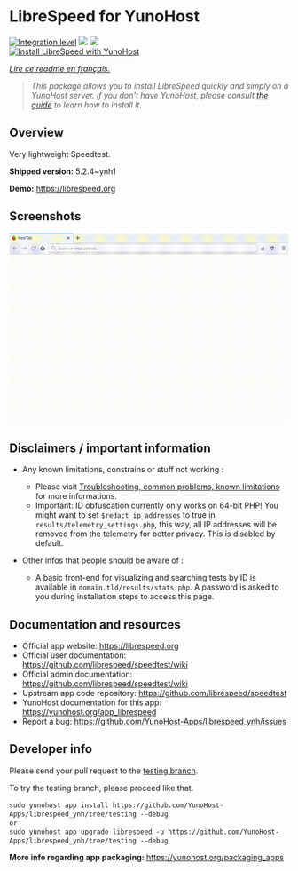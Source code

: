 <!--
N.B.: This README was automatically generated by https://github.com/YunoHost/apps/tree/master/tools/README-generator
It shall NOT be edited by hand.
-->

# LibreSpeed for YunoHost

[![Integration level](https://dash.yunohost.org/integration/librespeed.svg)](https://dash.yunohost.org/appci/app/librespeed) ![](https://ci-apps.yunohost.org/ci/badges/librespeed.status.svg) ![](https://ci-apps.yunohost.org/ci/badges/librespeed.maintain.svg)  
[![Install LibreSpeed with YunoHost](https://install-app.yunohost.org/install-with-yunohost.svg)](https://install-app.yunohost.org/?app=librespeed)

*[Lire ce readme en français.](./README_fr.md)*

> *This package allows you to install LibreSpeed quickly and simply on a YunoHost server.
If you don't have YunoHost, please consult [the guide](https://yunohost.org/#/install) to learn how to install it.*

## Overview

Very lightweight Speedtest.

**Shipped version:** 5.2.4~ynh1

**Demo:** https://librespeed.org

## Screenshots

![](./doc/screenshots/librespeed_screenshot.gif)

## Disclaimers / important information

* Any known limitations, constrains or stuff not working :
    * Please visit [Troubleshooting, common problems, known limitations](https://github.com/librespeed/speedtest/wiki/Troubleshooting,-common-problems,-known-limitations) for more informations.
    * Important: ID obfuscation currently only works on 64-bit PHP! You might want to set `$redact_ip_addresses` to true in `results/telemetry_settings.php`, this way, all IP addresses will be removed from the telemetry for better privacy. This is disabled by default.

* Other infos that people should be aware of :
    * A basic front-end for visualizing and searching tests by ID is available in `domain.tld/results/stats.php`. A password is asked to you during installation steps to access this page. 

## Documentation and resources

* Official app website: https://librespeed.org
* Official user documentation: https://github.com/librespeed/speedtest/wiki
* Official admin documentation: https://github.com/librespeed/speedtest/wiki
* Upstream app code repository: https://github.com/librespeed/speedtest
* YunoHost documentation for this app: https://yunohost.org/app_librespeed
* Report a bug: https://github.com/YunoHost-Apps/librespeed_ynh/issues

## Developer info

Please send your pull request to the [testing branch](https://github.com/YunoHost-Apps/librespeed_ynh/tree/testing).

To try the testing branch, please proceed like that.
```
sudo yunohost app install https://github.com/YunoHost-Apps/librespeed_ynh/tree/testing --debug
or
sudo yunohost app upgrade librespeed -u https://github.com/YunoHost-Apps/librespeed_ynh/tree/testing --debug
```

**More info regarding app packaging:** https://yunohost.org/packaging_apps